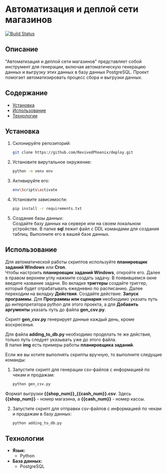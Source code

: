# Автоматизация и деплой сети магазинов

[![Build Status](https://travis-ci.org/username/repo.svg?branch=master)](https://travis-ci.org/username/repo)

## Описание
"Автоматизация и деплой сети магазинов" представляет собой инструмент для генерации, включая автоматическую генерацию данных и выгрузку этих данных в базу данных PostgreSQL. Проект помогает автоматизировать процесс сбора и выгрузки данных.

## Содержание
- [Установка](#установка)
- [Использование](#использование)
- [Технологии](#технологии)

## Установка
1. Склонируйте репозиторий:
    ```bash
    git clone https://github.com/RevivedPhoenix/deploy.git

2. Установите вирутальное окружение:
    ```bash
    python -m venv env  

3. Активируйте его:
    ```bash
    env\Scripts\activate

4. Установите зависимости:
    ```bash
    pip install -r requirements.txt

5. Создание базы данных:  
Создайте базу данных на сервере или на своем локальном устройстве. В папке **sql** лежит файл с DDL командами для создания таблиц. Выполните его в вашей базе данных.

## Использование
Для автоматической работы скриптов используйте **планировщик заданий Windows** или **Cron**.  
Чтобы настроить **планировщик заданий Windows**, откройте его. Далее в правом верхнем углу нажмите создать задачу. В появившемся окне введите название задачи. Во вкладке **триггеры** создайте триггер, который будет отрабатывать ежедневно по расписанию. Далее переходим на вкладку **Действия**. Создайте действие: **Запуск программы**. Для **Программы или сценария** необходимо указать путь до интерпретатора python для этого проекта, а для **Добавить аргументы** указать путь до файла **gen_csv.py**.  
  
Скрипт **gen_csv.py** генерирует данные каждый день, кроме воскресенья.  
  
Для файла **adding_to_db.py** необходимо проделать те же действия, только путь следует указывать уже до этого файла.  
В папке **img** есть примеры работы **планировщика заданий**.  
  
Если же вы хотите выполнять скрипты вручную, то выполните следущие команды:  
1. Запустите скрипт для генерации csv-файлов с информацией по чекам и продажам:  
    ```bash
    python gen_csv.py  
Формат выгрузки **{{shop_num}}_{{cash_num}}.csv**. Здесь **{{shop_num}}** - номер магазина, а **{{cash_num}}** - номер кассы.

2. Запустите скрипт для отправки csv-файлов с информацией по чекам и продажам в базу данных:  
    ```bash
    python adding_to_db.py

## Технологии  
- **Язык:**
  - Python
- **База данных:**
  - PostgreSQL